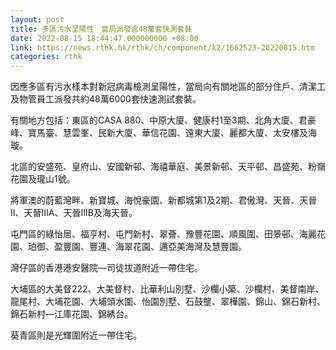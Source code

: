 ```yaml
---
layout: post
title: 多區污水呈陽性　當局派發逾48萬套快測套裝
date: 2022-08-15 18:44:47.000000000 +08:00
link: https://news.rthk.hk/rthk/ch/component/k2/1662523-20220815.htm
categories: rthk
---
```


因應多區有污水樣本對新冠病毒檢測呈陽性，當局向有關地區的部分住戶、清潔工及物管員工派發共約48萬6000套快速測試套裝。

有關地方包括：東區的CASA 880、中原大廈、健康村1至3期、北角大廈、君豪峰、寶馬臺、慧雲峯、民新大廈、華信花園、遠東大廈、麗都大廈、太安樓及海璇。

北區的安盛苑、皇府山、安國新邨、海禧華庭、美景新邨、天平邨、昌盛苑、粉嶺花園及瓏山1號。

將軍澳的蔚藍灣畔、新寶城、海悅豪園、新都城第1及2期、君傲灣、天晉、天晉II、天晉IIIA、天晉IIIB及海天晉。

屯門區的綠怡居、福亨村、屯門新村、翠薈、豫豐花園、順風圍、田景邨、海麗花園、珀御、盈豐園、豐連、海翠花園、邁亞美海灣及慧豐園。

灣仔區的香港港安醫院—司徒拔道附近一帶住宅。

大埔區的大美督222、大美督村、比華利山別墅、沙欄小築、沙欄村、美督南岸、龍尾村、大埔花園、大埔頭水圍、怡園別墅、石鼓壟、翠樺園、錦山、錦石新村、錦石新村—江庫花園、錦綉台。

葵青區則是光輝圍附近一帶住宅。
